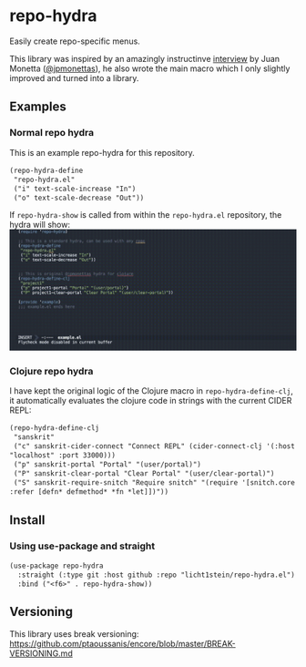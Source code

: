 # repo-hydra
Easily create repo-specific menus.

This library was inspired by an amazingly instructinve [interview](https://www.youtube.com/watch?v=2nH59edD5Uo) by Juan Monetta ([@jpmonettas](https://github.com/jpmonettas)), he also wrote the main macro which I only slightly improved and turned into a library.

## Examples
### Normal repo hydra
This is an example repo-hydra for this repository. 
```elisp
(repo-hydra-define
 "repo-hydra.el"
 ("i" text-scale-increase "In")
 ("o" text-scale-decrease "Out"))
 ```
 
 
 If `repo-hydra-show` is called from within the `repo-hydra.el` repository, the hydra will show:
   ![](./example/demo-1.gif)

### Clojure repo hydra
I have kept the original logic of the Clojure macro in `repo-hydra-define-clj`, it automatically evaluates the clojure code in strings with the current CIDER REPL:

```elisp
(repo-hydra-define-clj
 "sanskrit"
 ("c" sanskrit-cider-connect "Connect REPL" (cider-connect-clj '(:host "localhost" :port 33000)))
 ("p" sanskrit-portal "Portal" "(user/portal)")
 ("P" sanskrit-clear-portal "Clear Portal" "(user/clear-portal)")
 ("S" sanskrit-require-snitch "Require snitch" "(require '[snitch.core :refer [defn* defmethod* *fn *let]])"))
```

## Install

### Using use-package and straight
```elisp
(use-package repo-hydra
  :straight (:type git :host github :repo "licht1stein/repo-hydra.el")
  :bind ("<f6>" . repo-hydra-show))
```


## Versioning
This library uses break versioning: https://github.com/ptaoussanis/encore/blob/master/BREAK-VERSIONING.md
